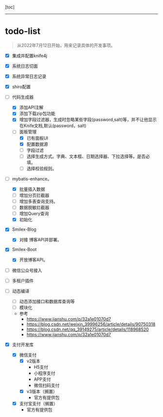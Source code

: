 [toc]

---



# todo-list

> 从2022年7月12日开始，用来记录具体的开发事项。

- [x] 集成并配置knife4j

- [x] 系统日志切面

- [x] 系统异常日志记录

- [x] shiro配置

- [ ] 代码生成器

  - [x] 添加API注解
  - [x] 添加下载zip包功能
  - [x] 增加字段过滤器，生成时忽略某些字段(password,salt)等，并不让他显示在Knife文档,默认(password，salt)
  - [ ] 面板管理
    - [x] 已有面板UI
    - [x] 配置数据源
    - [ ] 字段过滤
    - [ ] 选择生成方式。字典、文本框、日期选择器、下拉选择等。是否必填。
    - [ ] 选择校验规则。

- [ ] mybatis-enhance。
  - [x] 批量插入数据
  - [ ] 增加分页拦截器
  - [ ] 增加多表查询支持。
  - [ ] 数据脱敏拦截器
  - [ ] 增加Query查询
  - [x] 初始化
- [x] Smilex-Blog 
  - [x] 对接 博客API并部署。
- [x] Smilex-Boot
  - [x] 开放博客API。
- [ ] 微信公众号接入
- [ ] 多租户插件
- [ ] 动态编译
    - [ ] 动态添加接口和数据库查询等
    - [ ] 模块化
    - 参考
        - https://www.jianshu.com/p/32a1e01070d7
        - https://blog.csdn.net/weixin_39996256/article/details/90750318
        - https://blog.csdn.net/qq_39149275/article/details/118968520
        - https://www.jianshu.com/p/32a1e01070d7
- [x] 支付开发库
    - [x] 微信支付
        - [x] v2版本
            - H5支付
            - 小程序支付
            - APP支付
            - 微信扫码支付
        - [x] v3版本（搁置）
            - 官方有提供包
    - [x] 支付宝支付（搁置）
        - 官方有提供包
    
    